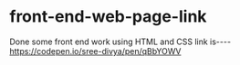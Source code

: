 # front-end-web-page-link
Done some front end work using HTML and CSS
link is----https://codepen.io/sree-divya/pen/qBbYOWV
